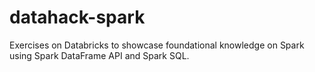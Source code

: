 # datahack-spark
Exercises on Databricks to showcase foundational knowledge on Spark using Spark DataFrame API and Spark SQL.
